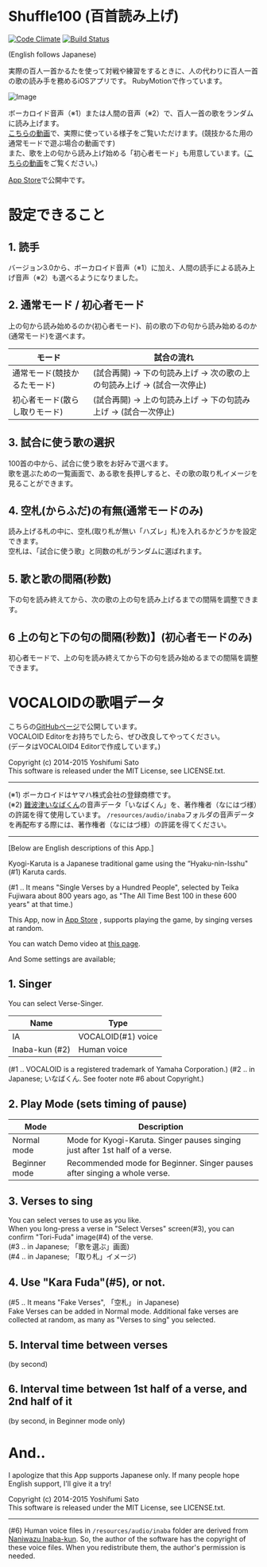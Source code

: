 Shuffle100 (百首読み上げ)
==========

[![Code Climate](https://codeclimate.com/github/satoyos/Shuffle100.png)](https://codeclimate.com/github/satoyos/Shuffle100)
[![Build Status](https://travis-ci.org/satoyos/Shuffle100.png?branch=master)](https://travis-ci.org/satoyos/Shuffle100)

(English follows Japanese)

実際の百人一首かるたを使って対戦や練習をするときに、人の代わりに百人一首の歌の読み手を務めるiOSアプリです。
RubyMotionで作っています。

![Image](http://postachio-images.s3-website-us-east-1.amazonaws.com/bdc9788b9b5c8ff218c37223f302b9a4/511242b6e6a9f3507107fc8f1c2af6e2/w600_df90791d0bf5c6022857a54b3700d61b.png)

ボーカロイド音声（※1）または人間の音声（※2）で、百人一首の歌をランダムに読み上げます。  
[こちらの動画](https://vimeo.com/88511077)で、実際に使っている様子をご覧いただけます。(競技かるた用の通常モードで遊ぶ場合の動画です)  
また、歌を上の句から読み上げ始める「初心者モード」も用意しています。([こちらの動画](https://vimeo.com/104796183)をご覧ください。)

[App Store](https://itunes.apple.com/jp/app/bai-shou-dumi-shangge/id857819404?mt=8)で公開中です。

# 設定できること

## 1. 読手
  
  バージョン3.0から、ボーカロイド音声（※1）に加え、人間の読手による読み上げ音声（※2）も選べるようになりました。

## 2. 通常モード / 初心者モード
  上の句から読み始めるのか(初心者モード)、前の歌の下の句から読み始めるのか(通常モード)を選べます。 

| モード | 試合の流れ |
| ------ | ---------- |
| 通常モード(競技かるたモード) | (試合再開) → 下の句読み上げ → 次の歌の上の句読み上げ → (試合一次停止) |
| 初心者モード(散らし取りモード) | (試合再開) → 上の句読み上げ → 下の句読み上げ → (試合一次停止) |

## 3. 試合に使う歌の選択
  100首の中から、試合に使う歌をお好みで選べます。  
  歌を選ぶための一覧画面で、ある歌を長押しすると、その歌の取り札イメージを見ることができます。

## 4. 空札(からふだ)の有無(通常モードのみ)
  読み上げる札の中に、空札(取り札が無い「ハズレ」札)を入れるかどうかを設定できます。  
  空札は、「試合に使う歌」と同数の札がランダムに選ばれます。

## 5. 歌と歌の間隔(秒数)
  下の句を読み終えてから、次の歌の上の句を読み上げるまでの間隔を調整できます。

## 6 上の句と下の句の間隔(秒数)】(初心者モードのみ)
  初心者モードで、上の句を読み終えてから下の句を読み始めるまでの間隔を調整できます。

# VOCALOIDの歌唱データ

こちらの[GitHubページ](https://github.com/satoyos/HyakuninIsshuVocaloidScore)で公開しています。  
VOCALOID Editorをお持ちでしたら、ぜひ改良してやってください。  
(データはVOCALOID4 Editorで作成しています。)


Copyright (c) 2014-2015 Yoshifumi Sato  
This software is released under the MIT License, see LICENSE.txt.

- - -

(※1) ボーカロイドはヤマハ株式会社の登録商標です。  
(※2) [難波津いなばくん](http://homepage3.nifty.com/naniwazu/)の音声データ「いなばくん」を、著作権者（なにはづ様）の許諾を得て使用しています。
`/resources/audio/inaba`フォルダの音声データを再配布する際には、著作権者（なにはづ様）の許諾を得てください。


- - -

[Below are English descriptions of this App.]

Kyogi-Karuta is a Japanese traditional game using the “Hyaku-nin-Isshu"(#1) Karuta cards. 

(#1 .. It means "Single Verses by a Hundred People", selected by Teika Fujiwara about 800 years ago, as "The All Time Best 100 in these 600 years" at that time.)

This App, now in [App Store](https://itunes.apple.com/jp/app/bai-shou-dumi-shangge/id857819404?mt=8) , supports playing the game, by singing verses at random. 

You can watch Demo video at [this page](https://vimeo.com/88511077).

And Some settings are available;

## 1. Singer

  You can select Verse-Singer.

| Name | Type |
| ---- | ----------- |
| IA   | VOCALOID(#1) voice |
| Inaba-kun (#2) | Human voice |

 (#1 .. VOCALOID is a registered trademark of Yamaha Corporation.)
 (#2 .. in Japanese; いなばくん. See footer note #6 about Copyright.)

## 2. Play Mode (sets timing of pause)

| Mode | Description |
| ---- | ----------- |
| Normal mode   | Mode for Kyogi-Karuta. Singer pauses singing just after 1st half of a verse. |
| Beginner mode | Recommended mode for Beginner. Singer pauses after singing a whole verse. |

## 3. Verses to sing
  You can select verses to use as you like.  
  When you long-press a verse in "Select Verses" screen(#3), you can confirm "Tori-Fuda" image(#4) of the verse.  
  (#3 .. in Japanese; 「歌を選ぶ」画面)  
  (#4 .. in Japanese; 「取り札」イメージ)

## 4. Use "Kara Fuda"(#5), or not.
  (#5 .. It means "Fake Verses", 「空札」 in Japanese)  
  Fake Verses can be added in Normal mode. Additional fake verses are collected at random, as many as "Verses to sing" you selected.

## 5. Interval time between verses

(by second)

## 6. Interval time between 1st half of a verse, and 2nd half of it

(by second, in Beginner mode only)

# And..

I apologize that this App supports Japanese only. If many people hope English support, I'll give it a try!

Copyright (c) 2014-2015 Yoshifumi Sato  
This software is released under the MIT License, see LICENSE.txt.

- - -
(#6) Human voice files in `/resources/audio/inaba` folder are derived from [Naniwazu Inaba-kun](http://homepage3.nifty.com/naniwazu).
 So, the author of the software has the copyright of these voice files. When you redistribute them, the author's permission is needed. 
